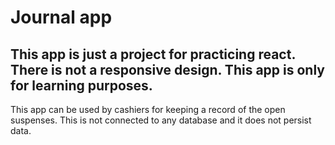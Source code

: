 # Journal app

## This app is just a project for practicing react. There is not a responsive design. This app is only for learning purposes.

This app can be used by cashiers for keeping a record of the open suspenses. This is not connected to any database and it does not persist data.